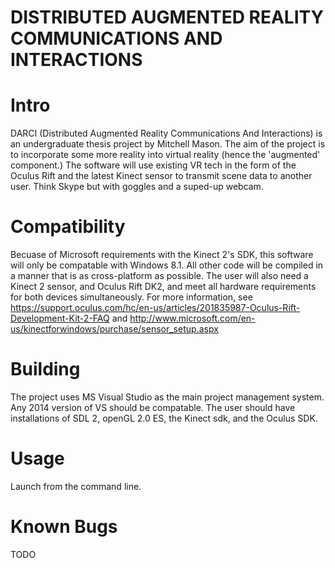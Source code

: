 DISTRIBUTED AUGMENTED REALITY COMMUNICATIONS AND INTERACTIONS
=============================================================

Intro
=====
DARCI (Distributed Augmented Reality Communications And Interactions) is an undergraduate thesis project by Mitchell Mason. 
The aim of the project is to incorporate some more reality into virtual reality (hence the 'augmented' component.) The software
will use existing VR tech in the form of the Oculus Rift and the latest Kinect sensor to transmit scene data to another user. Think Skype but with goggles and a suped-up webcam. 

Compatibility
=============
Becuase of Microsoft requirements with the Kinect 2's SDK, this software will only be compatable with Windows 8.1. All other code will be compiled in a manner that is as cross-platform as possible. The user will also need a Kinect 2 sensor, and Oculus Rift DK2, and meet all hardware requirements for both devices simultaneously. For more information, see https://support.oculus.com/hc/en-us/articles/201835987-Oculus-Rift-Development-Kit-2-FAQ and http://www.microsoft.com/en-us/kinectforwindows/purchase/sensor_setup.aspx

Building
========
The project uses MS Visual Studio as the main project management system. Any 2014 version of VS should be compatable. The user should have installations of SDL 2, openGL 2.0 ES, the Kinect sdk, and the Oculus SDK. 

Usage
=====
Launch from the command line.

Known Bugs
==========
TODO

